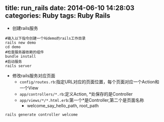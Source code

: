 title: run_rails
date: 2014-06-10 14:28:03
categories: Ruby
tags: Ruby Rails
---

* 创建rails服务
```shell
#输入以下指令创建一个叫demo的rails工作目录
rails new demo
cd demo
#检查服务器依赖的组件
bundle install
#启动服务
rails server
```

* 修改rails服务对应页面
	*	`config/routes.rb`:指定URL对应的页面位置，每个页面对应一个Action和一个View
	*	`app/controllers/*.rb`:定义Action, *处保存的是Controller
	*	`app/views/*/*.html.erb`:第一个*是Controller,第二个是页面名称
		*	welcome_say_hello_path, root_path
```shell
rails generate controller welcome
```
